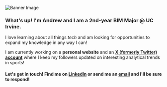 ![Banner Image](https://media3.giphy.com/media/XD9o33QG9BoMis7iM4/giphy.gif?cid=ecf05e47qyu2asvu1xqso2tfhmha8w1vm952az592hlawuj1&ep=v1_gifs_search&rid=giphy.gif&ct=g)


### What's up! I'm Andrew and I am a 2nd-year BIM Major @ UC Irvine.     

I  love learning about all things *tech* and am looking for opportunities to expand my knowledge in any way I can!

I am currently working on a **personal website** and an [**X (formerly Twitter) account**](https://twitter.com/andeezsports) where I keep my followers updated on interesting analytical trends in sports!

#### Let's get in touch! Find me on [LinkedIn](www.linkedin.com/in/andrew-ly-770771208) or send me an [email](mailto::lyandrew2004@gmail.com) and I'll be sure to respond!




<!--
**andyly13/andyly13** is a ✨ _special_ ✨ repository because its `README.md` (this file) appears on your GitHub profile.

Here are some ideas to get you started:

- 🔭 I’m currently working on ...
- 🌱 I’m currently learning ...
- 👯 I’m looking to collaborate on ...
- 🤔 I’m looking for help with ...
- 💬 Ask me about ...
- 📫 How to reach me: ...
- 😄 Pronouns: ...
- ⚡ Fun fact: ...
-->
